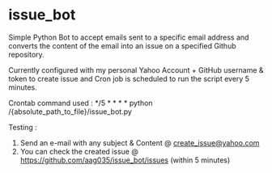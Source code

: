 # issue_bot
Simple Python Bot to accept emails sent to a specific email address and converts the content of the email into an issue on a 
specified Github repository. 

Currently configured with my personal Yahoo Account + GitHub username & token to create issue and Cron job is scheduled 
to run the script every 5 minutes.

Crontab command used : */5 * * * * python /{absolute_path_to_file}/issue_bot.py

Testing :

1. Send an e-mail with any subject & Content @ create_issue@yahoo.com
2. You can check the created issue @ https://github.com/aag035/issue_bot/issues (within 5 minutes)

